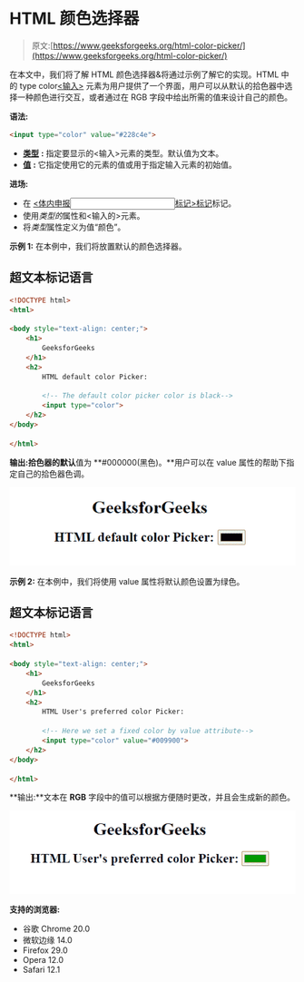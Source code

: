 # HTML 颜色选择器

> 原文:[https://www.geeksforgeeks.org/html-color-picker/](https://www.geeksforgeeks.org/html-color-picker/)

在本文中，我们将了解 HTML 颜色选择器&将通过示例了解它的实现。HTML 中的 type color[<输入>](https://www.geeksforgeeks.org/html-input-tag/) 元素为用户提供了一个界面，用户可以从默认的拾色器中选择一种颜色进行交互，或者通过在 RGB 字段中给出所需的值来设计自己的颜色。

**语法:**

```html
<input type="color" value="#228c4e">
```

*   [**类型**](https://www.geeksforgeeks.org/html-input-type-attribute/) **:** 指定要显示的<输入>元素的类型。默认值为文本。
*   [**值**](https://www.geeksforgeeks.org/html-input-value-attribute/) **:** 它指定使用它的元素的值或用于指定输入元素的初始值。

**进场:**

*   在 [<体内申报<input>标记>标记](https://www.geeksforgeeks.org/html-body-tag/)标记。
*   使用*类型的*属性和<输入的>元素。
*   将*类型*属性定义为值“颜色”。

**示例 1:** 在本例中，我们将放置默认的颜色选择器。

## 超文本标记语言

```html
<!DOCTYPE html>
<html>

<body style="text-align: center;">
    <h1>
        GeeksforGeeks
    </h1>
    <h2>
        HTML default color Picker:

        <!-- The default color picker color is black-->
        <input type="color">
    </h2> 
</body>

</html>
```

**输出:**拾色器的**默认**值为 **#000000(黑色)。**用户可以在 value 属性的帮助下指定自己的拾色器色调。

![](img/71c1662f732d41ddbbb9160d646cff94.png)

**示例 2:** 在本例中，我们将使用 value 属性将默认颜色设置为绿色。

## 超文本标记语言

```html
<!DOCTYPE html>
<html>

<body style="text-align: center;">
    <h1>
        GeeksforGeeks
    </h1>
    <h2>
        HTML User's preferred color Picker:

        <!-- Here we set a fixed color by value attribute-->
        <input type="color" value="#009900">
    </h2> 
</body>

</html>
```

**输出:**文本在 **RGB** 字段中的值可以根据方便随时更改，并且会生成新的颜色。

![](img/2a6d98e89866a4fe2016f0e09e55df59.png)

**支持的浏览器:**

*   谷歌 Chrome 20.0
*   微软边缘 14.0
*   Firefox 29.0
*   Opera 12.0
*   Safari 12.1